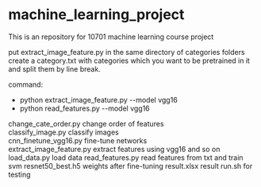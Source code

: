 # machine_learning_project

This is an repository for 10701 machine learning course project

put extract_image_feature.py in the same directory of categories folders<br>
create a category.txt with categories which you want to be pretrained in it
and split them by line break.

command:<br>
* python extract_image_feature.py --model vgg16
* python read_features.py --model vgg16

change_cate_order.py        change order of features<br>
classify_image.py           classify images<br>
cnn_finetune_vgg16.py       fine-tune networks<br>
extract_image_feature.py    extract features using vgg16 and so on<br>
load_data.py                load data
read_features.py            read features from txt and train svm
resnet50_best.h5            weights after fine-tuning
result.xlsx                 result
run.sh                      for testing